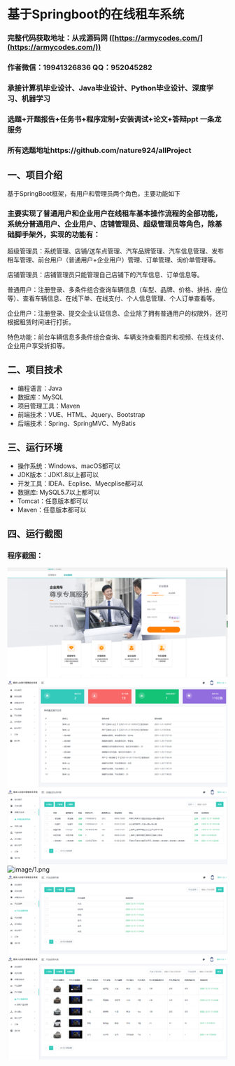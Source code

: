 基于Springboot的在线租车系统
=
### 完整代码获取地址：从戎源码网 ([https://armycodes.com/](https://armycodes.com/))
### 作者微信：19941326836  QQ：952045282 
### 承接计算机毕业设计、Java毕业设计、Python毕业设计、深度学习、机器学习
### 选题+开题报告+任务书+程序定制+安装调试+论文+答辩ppt 一条龙服务
### 所有选题地址https://github.com/nature924/allProject

一、项目介绍
---
基于SpringBoot框架，有用户和管理员两个角色，主要功能如下
### 主要实现了普通用户和企业用户在线租车基本操作流程的全部功能，系统分普通用户、企业用户、店铺管理员、超级管理员等角色，除基础脚手架外，实现的功能有：
超级管理员：系统管理、店铺/送车点管理、汽车品牌管理、汽车信息管理、发布租车管理、前台用户（普通用户+企业用户）管理、订单管理、询价单管理等。

店铺管理员：店铺管理员只能管理自己店铺下的汽车信息、订单信息等。

普通用户：注册登录、多条件组合查询车辆信息（车型、品牌、价格、排挡、座位等）、查看车辆信息、在线下单、在线支付、个人信息管理、个人订单查看等。

企业用户：注册登录、提交企业认证信息、企业除了拥有普通用户的权限外，还可根据租赁时间进行打折。

特色功能：前台车辆信息多条件组合查询、车辆支持查看图片和视频、在线支付、企业用户享受折扣等。








二、项目技术
---
- 编程语言：Java
- 数据库：MySQL
- 项目管理工具：Maven
- 前端技术：VUE、HTML、Jquery、Bootstrap
- 后端技术：Spring、SpringMVC、MyBatis

三、运行环境
---
- 操作系统：Windows、macOS都可以
- JDK版本：JDK1.8以上都可以
- 开发工具：IDEA、Ecplise、Myecplise都可以
- 数据库: MySQL5.7以上都可以
- Tomcat：任意版本都可以
- Maven：任意版本都可以

四、运行截图
---

### 程序截图：
![image/1.png](image/1.png)
![image/1.png](image/2.png)
![image/1.png](image/3.png)
![image/1.png](image/4.png)
![image/1.png](image/5.png)
![image/1.png](image/6.png)



